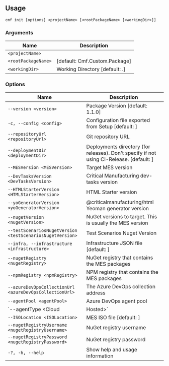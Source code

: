 <!-- BEGIN USAGE -->

Usage
-----

```
cmf init [options] <projectName> [<rootPackageName> [<workingDir>]]
```

### Arguments

Name | Description
---- | -----------
`<projectName>` | 
`<rootPackageName>` | [default: Cmf.Custom.Package]
`<workingDir>` | Working Directory [default: .]

### Options

Name | Description
---- | -----------
`--version <version>` | Package Version [default: 1.1.0]
`-c, --config <config>` | Configuration file exported from Setup [default: ]
`--repositoryUrl <repositoryUrl>` | Git repository URL
`--deploymentDir <deploymentDir>` | Deployments directory (for releases). Don't specify if not using CI-Release. [default: ]
`--MESVersion <MESVersion>` | Target MES version
`--DevTasksVersion <DevTasksVersion>` | Critical Manufacturing dev-tasks version
`--HTMLStarterVersion <HTMLStarterVersion>` | HTML Starter version
`--yoGeneratorVersion <yoGeneratorVersion>` | @criticalmanufacturing/html Yeoman generator version
`--nugetVersion <nugetVersion>` | NuGet versions to target. This is usually the MES version
`--testScenariosNugetVersion <testScenariosNugetVersion>` | Test Scenarios Nuget Version
`--infra, --infrastructure <infrastructure>` | Infrastructure JSON file [default: ]
`--nugetRegistry <nugetRegistry>` | NuGet registry that contains the MES packages
`--npmRegistry <npmRegistry>` | NPM registry that contains the MES packages
`--azureDevOpsCollectionUrl <azureDevOpsCollectionUrl>` | The Azure DevOps collection address
`--agentPool <agentPool>` | Azure DevOps agent pool
`--agentType <Cloud|Hosted>` | Type of Azure DevOps agents: Cloud or Hosted
`--ISOLocation <ISOLocation>` | MES ISO file [default: ]
`--nugetRegistryUsername <nugetRegistryUsername>` | NuGet registry username
`--nugetRegistryPassword <nugetRegistryPassword>` | NuGet registry password
`-?, -h, --help` | Show help and usage information


<!-- END USAGE -->
